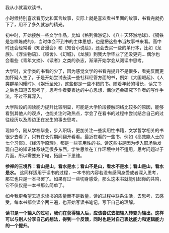 我从小就喜欢读书。  

小时候特别喜欢看历史和寓言故事，实际上就是喜欢看书里面的故事，书看完就扔下了，用不了多久就忘的精光。  

初中时，开始接触一些文学作品，比如《格列佛游记》、《八十天环游地球》、《钢铁是怎样炼成的》，当时体会不到书的主体思想，也是把这些书当故事书来看。高中时还会经常看《知音漫会》和《知音小说绘》，还会去买一些的单行本，比如《龙族》、《浮生物语》、《哑舍》、《幻城》，《龙族》到我大学毕业了还没更完...
偶尔也会看些《青年文摘》、《读者》之类的杂志，渐渐开始学会从阅读中思考。

大学时，文学类的书看的少了，因为感觉文学的书看完提升不是很多，看完反而更加怀疑人生了。于是开始尝试去读一些社科经管方面的书，例如《大国崛起》、《人类群星闪耀时》、《娱乐至死》，这些都是一些不错的书。随着年龄的增长，读完书之后也知道去思考了，思考作者要表达的中心思想，偶尔还会研究下作者的写作手法，不过不算深入。

大学阶段的阅读能力提升比较明显，可能是大学阶段接触网络比较多的原因，能够看到其他人的观点，也能关注时政热点，学会了在看书的过程中尝试结合自己的过往经历以及周边正在发生的事去思考。

现如今，刚从学校毕业，步入职场，更加关注一些实用性书籍，文学哲学相关的书很少去看了，只有在长假期间翻开看看。最近在看的一些书，例如《高效能人士的七个习惯》、《经济学原理》，都是一些实用性的书。读这些书是因为步入职场后发现自己的知识体系缺乏很多东西，学生思维在工作环境中并不适用，思考问题过于片面，所以需要充下电，拓展一下思维。

**参禅的三境界：看山是山，看水是水；看山不是山，看水不是水；看山是山，看水是水。** 这同样适用于读书的过程，一本书的内容若没有感同身受或者深入思考，那它也只是一本书罢了。如果有过一些切身感受，那么这本书就能引起你的共鸣，它不仅仅是一本书那么简单了。


如今我更希望去追求读书的质量而不是数量，读的过程中联系生活，去思考，去感受，每本书都会读个两三遍，也开始写读书笔记，写下自己的理解。

**读书是一个输入的过程，我们在获得输入后，应该尝试去把输入转变为输出。这样可以与别人分享自己的想法，得到一个反馈，同时也是对自己表达能力和逻辑能力的一个提升。**